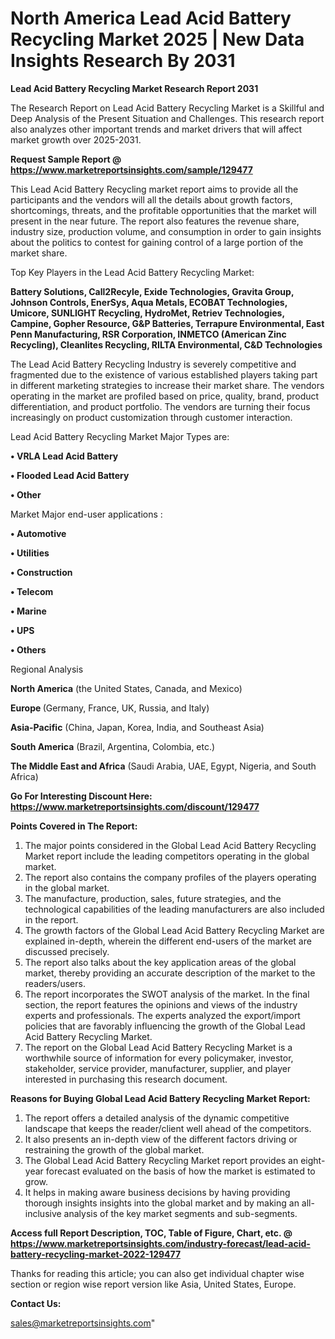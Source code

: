 # North America Lead Acid Battery Recycling Market 2025 | New Data Insights Research By 2031

<strong>Lead Acid Battery Recycling Market Research Report 2031</strong>

The Research Report on Lead Acid Battery Recycling Market is a Skillful and Deep Analysis of the Present Situation and Challenges. This research report also analyzes other important trends and market drivers that will affect market growth over 2025-2031.

<strong>Request Sample Report @ <a href=https://www.marketreportsinsights.com/sample/129477>https://www.marketreportsinsights.com/sample/129477</a></strong>

This Lead Acid Battery Recycling market report aims to provide all the participants and the vendors will all the details about growth factors, shortcomings, threats, and the profitable opportunities that the market will present in the near future. The report also features the revenue share, industry size, production volume, and consumption in order to gain insights about the politics to contest for gaining control of a large portion of the market share.

Top Key Players in the Lead Acid Battery Recycling Market:

<strong>Battery Solutions, Call2Recyle, Exide Technologies, Gravita Group, Johnson Controls, EnerSys, Aqua Metals, ECOBAT Technologies, Umicore, SUNLIGHT Recycling, HydroMet, Retriev Technologies, Campine, Gopher Resource, G&P Batteries, Terrapure Environmental, East Penn Manufacturing, RSR Corporation, INMETCO (American Zinc Recycling), Cleanlites Recycling, RILTA Environmental, C&D Technologies</strong>

The Lead Acid Battery Recycling Industry is severely competitive and fragmented due to the existence of various established players taking part in different marketing strategies to increase their market share. The vendors operating in the market are profiled based on price, quality, brand, product differentiation, and product portfolio. The vendors are turning their focus increasingly on product customization through customer interaction.

Lead Acid Battery Recycling Market Major Types are:

<strong>• VRLA Lead Acid Battery

• Flooded Lead Acid Battery

• Other</strong>

Market Major end-user applications :

<strong>• Automotive

• Utilities

• Construction

• Telecom

• Marine

• UPS

• Others</strong>

Regional Analysis

</u><strong><b>North America</b></strong> (the United States, Canada, and Mexico)

<strong><b>Europe </b></strong>(Germany, France, UK, Russia, and Italy)

<strong><b>Asia-Pacific</b></strong> (China, Japan, Korea, India, and Southeast Asia)

<strong><b>South America</b></strong> (Brazil, Argentina, Colombia, etc.)

<strong><b>The Middle East and Africa</b></strong> (Saudi Arabia, UAE, Egypt, Nigeria, and South Africa)

<strong>Go For Interesting Discount Here: <a href=https://www.marketreportsinsights.com/discount/129477>https://www.marketreportsinsights.com/discount/129477</a></strong>

<strong>Points Covered in The Report:</strong>
<ol>
  <li>The major points considered in the Global Lead Acid Battery Recycling Market report include the leading competitors operating in the global market.</li>
  <li>The report also contains the company profiles of the players operating in the global market.</li>
  <li>The manufacture, production, sales, future strategies, and the technological capabilities of the leading manufacturers are also included in the report.</li>
  <li>The growth factors of the Global Lead Acid Battery Recycling Market are explained in-depth, wherein the different end-users of the market are discussed precisely.</li>
  <li>The report also talks about the key application areas of the global market, thereby providing an accurate description of the market to the readers/users.</li>
  <li>The report incorporates the SWOT analysis of the market. In the final section, the report features the opinions and views of the industry experts and professionals. The experts analyzed the export/import policies that are favorably influencing the growth of the Global Lead Acid Battery Recycling Market.</li>
  <li>The report on the Global Lead Acid Battery Recycling Market is a worthwhile source of information for every policymaker, investor, stakeholder, service provider, manufacturer, supplier, and player interested in purchasing this research document.</li>
</ol>
<strong>Reasons for Buying Global Lead Acid Battery Recycling Market Report:</strong>

<ol>
  <li>The report offers a detailed analysis of the dynamic competitive landscape that keeps the reader/client well ahead of the competitors.</li>
  <li>It also presents an in-depth view of the different factors driving or restraining the growth of the global market.</li>
  <li>The Global Lead Acid Battery Recycling Market report provides an eight-year forecast evaluated on the basis of how the market is estimated to grow.</li>
  <li>It helps in making aware business decisions by having providing thorough insights insights into the global market and by making an all-inclusive analysis of the key market segments and sub-segments.</li>
</ol>
<strong>Access full Report Description, TOC, Table of Figure, Chart, etc. @ <a href=https://www.marketreportsinsights.com/industry-forecast/lead-acid-battery-recycling-market-2022-129477>https://www.marketreportsinsights.com/industry-forecast/lead-acid-battery-recycling-market-2022-129477</a></strong>


Thanks for reading this article; you can also get individual chapter wise section or region wise report version like Asia, United States, Europe.

<strong>Contact Us:</strong>

sales@marketreportsinsights.com"
